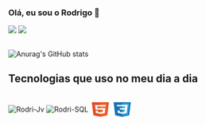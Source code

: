 ### Olá, eu sou o Rodrigo 👋

<div>
  <a href = "mailto:rodrigo.pepato@gmail.com"><img src="https://img.shields.io/badge/-Gmail-%23333?style=for-the-badge&logo=gmail&logoColor=white" alvo ="_blank"></a>
  <a href="[https://www.linkedin.com/in/rodrigo-pepato](https://www.linkedin.com/in/rodrigo-pepato-b57a0b304/)" target="_blank"><img src="https://img.shields.io/badge/-LinkedIn-%230077B5?style=for-the-badge&logo=linkedin&logoColor=white" target="_blank"></a>
  
</div>

##

![Anurag's GitHub stats](https://github-readme-stats.vercel.app/api?username=rodrigopepato&show_icons=true&theme=tokyonight)

## Tecnologias que uso no meu dia a dia

<div style="display: inline_block"><br>
  <img align="center" alt="Rodri-Jv" height="30" width="40" src="https://img.shields.io/badge/Java-ED8B00?style=for-the-badge&logo=openjdk&logoColor=white">
  <img align="center" alt="Rodri-SQL" height="30" width="40" src="https://cdn.jsdelivr.net/gh/devicons/devicon/icons/mysql/mysql-original-wordmark.svg">
  <img align="center" alt="Rodri-HTML" height="30" width="40" src="https://raw.githubusercontent.com/devicons/devicon/master/icons/html5/html5-original.svg">
  <img align="center" alt="Rodri-CSS" height="30" width="40" src="https://raw.githubusercontent.com/devicons/devicon/master/icons/css3/css3-original.svg">

</div>

